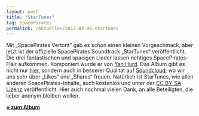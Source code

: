 ```yaml
---
layout: post
title: "StarTunes"
tag: SpacePirates
permalink: /Aktuelles/2017-03-06-startunes
---
```


Mit &bdquo;SpacePirates Vertont&ldquo; gab es schon einen kleinen Vorgeschmack, aber jetzt ist der offizielle SpacePirates Soundtrack &bdquo;StarTunes&ldquo; veröffentlicht. Die drei fantastischen und spacigen Lieder lassen richtiges SpacePirates-Flair aufkommen. Komponiert wurde er von [Yan Hurd](http:/yanhurd.com/). Das Album gibt es nicht nur [hier](https://spacepirates.jcgames.de/StarTunes/), sondern auch in besserer Qualität auf [Soundcloud](https:/soundcloud.com/yan-hurd/sets/spacepirates-startunes), wo wir uns sehr über &bdquo;Likes&ldquo; und &bdquo;Shares&ldquo; freuen. Natürlich ist StarTunes, wie allen anderen SpacePirates-Inhalte, auch kostenlos und unter der [CC BY-SA Lizenz](http:/creativecommons.org/licenses/by-sa/4.0/) veröffentlicht. Hier auch nochmal vielen Dank, an alle Beteiligten, die lieber anonym bleiben wollen.

**[&raquo; zum Album](https://spacepirates.jcgames.de/StarTunes/)**
